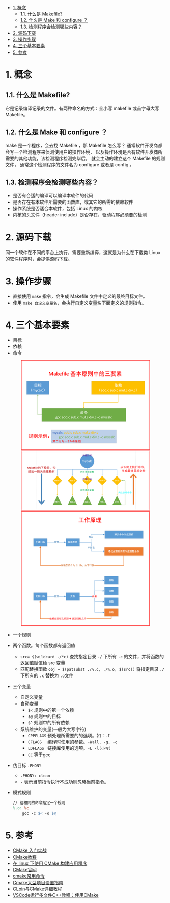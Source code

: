 <!--

 * @Author: JohnJeep
 * @Date: 2021-04-07 23:25:09
 * @LastEditTime: 2021-11-28 23:07:52
 * @LastEditors: Windows10
 * @Description: In User Settings Edit
-->

<!-- TOC -->

- [1. 概念](#1-概念)
  - [1.1. 什么是 Makefile?](#11-什么是-makefile)
  - [1.2. 什么是 Make 和 configure ？](#12-什么是-make-和-configure-)
  - [1.3. 检测程序会检测哪些内容？](#13-检测程序会检测哪些内容)
- [2. 源码下载](#2-源码下载)
- [3. 操作步骤](#3-操作步骤)
- [4. 三个基本要素](#4-三个基本要素)
- [5. 参考](#5-参考)

<!-- /TOC -->

# 1. 概念

## 1.1. 什么是 Makefile?

它是记录编译记录的文件。有两种命名的方式：全小写 makefile 或首字母大写 Makefile。


## 1.2. 什么是 Make 和 configure ？

make 是一个程序，会去找 Makefile ，那 Makefile 怎么写？ 通常软件开发商都会写一个检测程序来侦测使用户的操作环境， 以及操作环境是否有软件开发商所需要的其他功能，该检测程序检测完毕后， 就会主动的建立这个 Makefile 的规则文件， 通常这个检测程序的文件名为 configure 或者是 config 。



## 1.3. 检测程序会检测哪些内容？

- 是否有合适的编译可以编译本软件的代码
- 是否存在有本软件所需要的函数库，或其它的所需的依赖软件
- 操作系统是否适合本软件，包括 Linux 的内核
- 内核的头文件（header include）是否存在，驱动程序必须要的检测


# 2. 源码下载

同一个软件在不同的平台上执行，需要重新编译，这就是为什么在下载类 Linux 的软件程序时，会提供源码下载。



# 3. 操作步骤

- 直接使用 `make` 指令，会生成 Makefile 文件中定义的最终目标文件。
- 使用 `make 自定义变量名`，会执行自定义变量名下面定义的规则指令。


# 4. 三个基本要素
- 目标
- 依赖
- 命令

<div align="center"> 
  <img width="80%" height="80%" src="../pictures/makefile三要素.png" />
</div>
<div align="center">
  <img width="80%" height="80%" src="../pictures/makefile工作原理-1.png" />
</div>
<div align="center"> 
  <img width="80%" height="80%" src="../pictures/makefile工作原理-2.png" />
</div>


- 一个规则
- 两个函数。每个函数都有返回值
  - `src= $(wildcard ./*c)` 查找指定目录 `./` 下所有 `.c` 的文件，并将函数的返回值赋值给 src 变量
  - 匹配替换函数  `obj = $(patsubst ./%.c, ./%.o, $(src))` 将指定目录 `./` 下所有的 `.c` 替换为 `.o`文件

- 三个变量
  - 自定义变量
  - 自动变量
    - `$<` 规则中的第一个依赖
    - `$@` 规则中的目标
    - `$^` 规则中的所有依赖
  - 系统维护的变量(一般为大写字符) 
    - `CPPFLAGS` 预处理所需要的的选项。如：`-I`
    - `CFLAGS  ` 编译时使用的参数。`-Wall, -g, -c`
    - `LDFLAGS ` 链接库使用的选项。`-L -l(小写)`
    - `CC` 等于gcc

- 伪目标 `.PHONY` 
  - `.PHONY: clean`
  - `-` 表示当前指令执行不成功则忽略当前指令。

- 模式规则
  ```makefile
  // 给相同的命令指定一个规则
  %.o: %c
      gcc -c $< -o $@
  ```

# 5. 参考
- [CMake 入门实战](https://www.hahack.com/codes/cmake/)
- [CMake教程](https://blog.csdn.net/fan_hai_ping/article/details/42524205)
- [在 linux 下使用 CMake 构建应用程序](https://www.ibm.com/developerworks/cn/linux/l-cn-cmake/index.html)
- [CMake官网](http://www.cmake.org/)
- [cmake常用命令](https://cmake.org/cmake/help/v2.8.8/cmake.html#section_Commands)
- [Cmake大型项目设置指南](https://oldpan.me/archives/cmake-meta-project-use)
- [CLoin与CMake详细教程](https://www.jetbrains.com/help/clion/quick-tutorial-on-configuring-clion-on-windows.html)
- [VSCode运行多文件C++教程：使用CMake](https://blog.csdn.net/frostime/article/details/86756983)